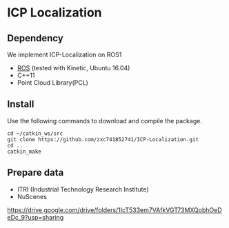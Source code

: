 # ICP Localization


## Dependency

We implement ICP-Localization on ROS1  

- [ROS](http://wiki.ros.org/ROS/Installation) (tested with Kinetic, Ubuntu 16.04)
- C++11
- Point Cloud Library(PCL)


## Install

Use the following commands to download and compile the package.

```
cd ~/catkin_ws/src
git clone https://github.com/zxc741852741/ICP-Localization.git
cd ..
catkin_make
```

## Prepare data
- ITRI (Industrial Technology Research Institute)
- NuScenes

https://drive.google.com/drive/folders/1IcT533em7VAfkVGT73MXQobhOeDeDc_9?usp=sharing

